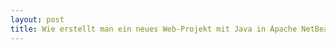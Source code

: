 ```yaml
---
layout: post
title: Wie erstellt man ein neues Web-Projekt mit Java in Apache NetBeans 12.0?
---
```

